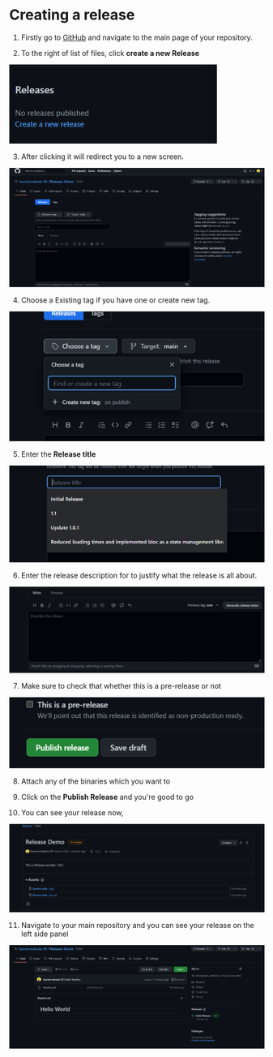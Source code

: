 # Creating a release

1. Firstly go to [GitHub](https://github.com) and navigate to the main page of your repository.

2. To the right of list of files, click **create a new Release**

![Img1](https://raw.githubusercontent.com/hasnainmakada-99/Releases-Demo/main/.github/images/OS%20Images/Img1.png)

3. After clicking it will redirect you to a new screen.

![Img2](https://raw.githubusercontent.com/hasnainmakada-99/Releases-Demo/main/.github/images/OS%20Images/Img2.png)

4. Choose a Existing tag if you have one or create new tag.

![Img3](https://raw.githubusercontent.com/hasnainmakada-99/Releases-Demo/main/.github/images/OS%20Images/Img3.png)

5. Enter the **Release title**

![Img4](https://raw.githubusercontent.com/hasnainmakada-99/Releases-Demo/main/.github/images/OS%20Images/Img4.png)

6. Enter the release description for to justify what the release is all about.
   
![Img5](https://raw.githubusercontent.com/hasnainmakada-99/Releases-Demo/main/.github/images/OS%20Images/Img5.png)

7. Make sure to check that whether this is a pre-release or not

![Img6](https://raw.githubusercontent.com/hasnainmakada-99/Releases-Demo/main/.github/images/OS%20Images/Img6.png)

8. Attach any of the binaries which you want to
   
9.  Click on the **Publish Release** and you're good to go

10. You can see your release now,

![Img7](https://raw.githubusercontent.com/hasnainmakada-99/Releases-Demo/main/.github/images/OS%20Images/Img7.png)

11. Navigate to your main repository and you can see your release on the left side panel

![Img8](https://raw.githubusercontent.com/hasnainmakada-99/Releases-Demo/main/.github/images/OS%20Images/Img8.png)